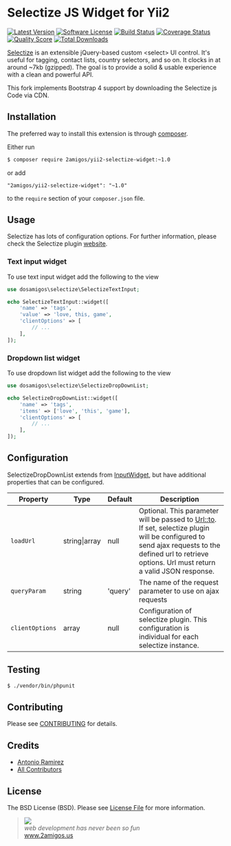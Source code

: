 # Selectize JS Widget for Yii2

[![Latest Version](https://img.shields.io/github/tag/2amigos/yii2-selectize-widget.svg?style=flat-square&label=release)](https://github.com/2amigos/yii2-selectize-widget/tags)
[![Software License](https://img.shields.io/badge/license-MIT-brightgreen.svg?style=flat-square)](LICENSE.md)
[![Build Status](https://img.shields.io/travis/2amigos/yii2-selectize-widget/master.svg?style=flat-square)](https://travis-ci.org/2amigos/yii2-selectize-widget)
[![Coverage Status](https://img.shields.io/scrutinizer/coverage/g/2amigos/yii2-selectize-widget.svg?style=flat-square)](https://scrutinizer-ci.com/g/2amigos/yii2-selectize-widget/code-structure)
[![Quality Score](https://img.shields.io/scrutinizer/g/2amigos/yii2-selectize-widget.svg?style=flat-square)](https://scrutinizer-ci.com/g/2amigos/yii2-selectize-widget)
[![Total Downloads](https://img.shields.io/packagist/dt/2amigos/yii2-selectize-widget.svg?style=flat-square)](https://packagist.org/packages/2amigos/yii2-selectize-widget)

[Selectize](https://selectize.github.io/selectize.js/) is an extensible jQuery-based custom &lt;select&gt; UI control. It's useful for tagging, contact lists, country selectors, and so on. It clocks in at around ~7kb (gzipped). The goal is to provide a solid & usable experience with a clean and powerful API.

This fork implements Bootstrap 4 support by downloading the Selectize js Code via CDN.

## Installation

The preferred way to install this extension is through [composer](http://getcomposer.org/download/).

Either run

```bash
$ composer require 2amigos/yii2-selectize-widget:~1.0
```

or add

```
"2amigos/yii2-selectize-widget": "~1.0"
```

to the `require` section of your `composer.json` file.

## Usage

Selectize has lots of configuration options. For further information, please check the Selectize plugin [website](https://selectize.github.io/selectize.js/).

### Text input widget

To use text input widget add the following to the view

```php
use dosamigos\selectize\SelectizeTextInput;

echo SelectizeTextInput::widget([
    'name' => 'tags',
    'value' => 'love, this, game',
    'clientOptions' => [
        // ...
    ],
]);
```

### Dropdown list widget

To use dropdown list widget add the following to the view

```php
use dosamigos\selectize\SelectizeDropDownList;

echo SelectizeDropDownList::widget([
    'name' => 'tags',
    'items' => ['love', 'this', 'game'],
    'clientOptions' => [
        // ...
    ],
]);
```

## Configuration
SelectizeDropDownList extends from [InputWidget](http://www.yiiframework.com/doc-2.0/yii-widgets-inputwidget.html), but have additional properties that can be configured.

|Property|Type|Default|Description
|-|-|-|-|
|`loadUrl`|string&#124;array|null|Optional. This parameter will be passed to [Url::to](http://www.yiiframework.com/doc-2.0/guide-runtime-routing.html). If set, selectize plugin will be configured to send ajax requests to the defined url to retrieve options. Url must return a valid JSON response.  |
|`queryParam`|string|'query'|The name of the request parameter to use on ajax requests|
|`clientOptions`|array|null|Configuration of selectize plugin. This configuration is individual for each selectize instance.|

## Testing

```bash
$ ./vendor/bin/phpunit
```

## Contributing

Please see [CONTRIBUTING](CONTRIBUTING.md) for details.

## Credits

- [Antonio Ramirez](https://github.com/tonydspaniard)
- [All Contributors](https://github.com/2amigos/yii2-selectize-widget/graphs/contributors)

## License

The BSD License (BSD). Please see [License File](LICENSE.md) for more information.

<blockquote>
    <a href="http://www.2amigos.us"><img src="http://www.gravatar.com/avatar/55363394d72945ff7ed312556ec041e0.png"></a><br>
    <i>web development has never been so fun</i><br> 
    <a href="http://www.2amigos.us">www.2amigos.us</a>
</blockquote>
